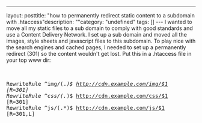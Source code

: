 --- 
layout: posttitle: "how to permanently redirect static content to a subdomain with .htaccess"description: ""category: "undefined" tags: [] --- I wanted to move all my static files to a sub domain to comply with good standards and use a Content Delivery Network. I set up a sub domain and moved all the images, style sheets and javascript files to this subdomain. To play nice with the search engines and cached pages, I needed to set up a permanently redirect (301) so the content wouldn't get lost. Put this in a .htaccess file in your top www dir: <br /><br /> <pre class="brush: bash"><br/>RewriteRule ^img/(.*)$ http://cdn.example.com/img/$1 [R=301] <br/>RewriteRule ^css/(.*)$ http://cdn.example.com/css/$1 [R=301]<br/>RewriteRule ^js/(.*)$ http://cdn.example.com/js/$1 [R=301,L]</pre>